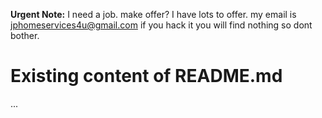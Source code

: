 **Urgent Note:** I need a job. make offer? I have lots to offer. my email is jphomeservices4u@gmail.com  if you hack it you will find nothing so dont bother.
# Existing content of README.md

...
